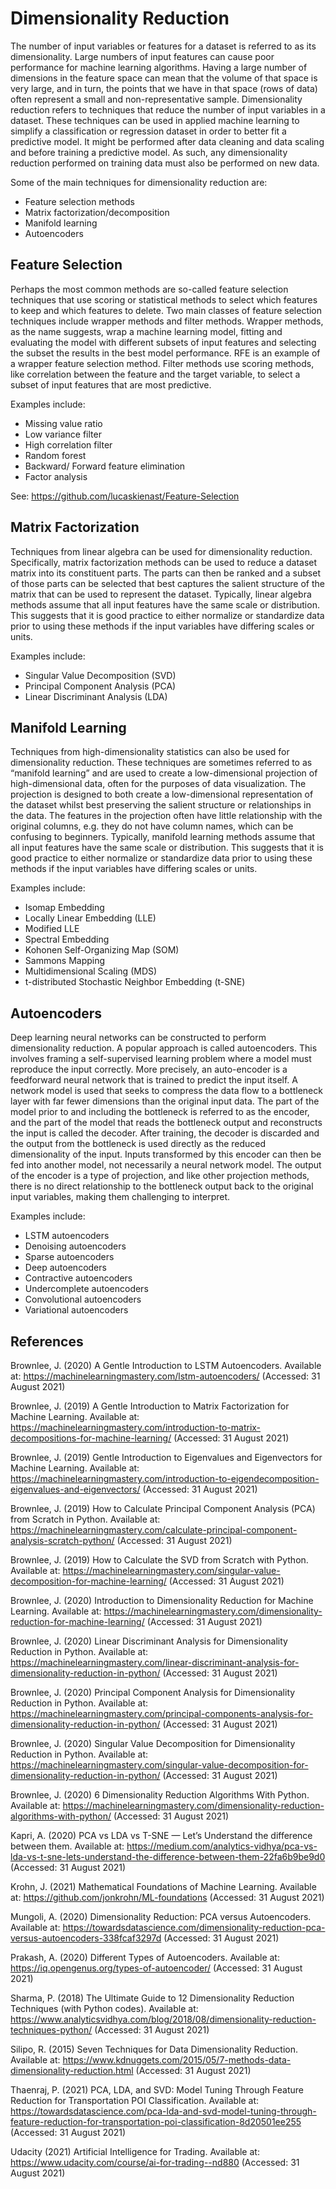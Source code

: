 # Dimensionality Reduction
The number of input variables or features for a dataset is referred to as its dimensionality. Large numbers of input features can cause poor performance for machine learning algorithms. Having a large number of dimensions in the feature space can mean that the volume of that space is very large, and in turn, the points that we have in that space (rows of data) often represent a small and non-representative sample. Dimensionality reduction refers to techniques that reduce the number of input variables in a dataset. These techniques can be used in applied machine learning to simplify a classification or regression dataset in order to better fit a predictive model. It might be performed after data cleaning and data scaling and before training a predictive model. As such, any dimensionality reduction performed on training data must also be performed on new data.

Some of the main techniques for dimensionality reduction are:

- Feature selection methods
- Matrix factorization/decomposition
- Manifold learning
- Autoencoders

## Feature Selection 
Perhaps the most common methods are so-called feature selection techniques that use scoring or statistical methods to select which features to keep and which features to delete. Two main classes of feature selection techniques include wrapper methods and filter methods. Wrapper methods, as the name suggests, wrap a machine learning model, fitting and evaluating the model with different subsets of input features and selecting the subset the results in the best model performance. RFE is an example of a wrapper feature selection method. Filter methods use scoring methods, like correlation between the feature and the target variable, to select a subset of input features that are most predictive. 

Examples include:

- Missing value ratio
- Low variance filter
- High correlation filter
- Random forest
- Backward/ Forward feature elimination 
- Factor analysis

See: https://github.com/lucaskienast/Feature-Selection

## Matrix Factorization
Techniques from linear algebra can be used for dimensionality reduction. Specifically, matrix factorization methods can be used to reduce a dataset matrix into its constituent parts. The parts can then be ranked and a subset of those parts can be selected that best captures the salient structure of the matrix that can be used to represent the dataset. Typically, linear algebra methods assume that all input features have the same scale or distribution. This suggests that it is good practice to either normalize or standardize data prior to using these methods if the input variables have differing scales or units. 

Examples include:

- Singular Value Decomposition (SVD)
- Principal Component Analysis (PCA)
- Linear Discriminant Analysis (LDA)

## Manifold Learning
Techniques from high-dimensionality statistics can also be used for dimensionality reduction. These techniques are sometimes referred to as “manifold learning” and are used to create a low-dimensional projection of high-dimensional data, often for the purposes of data visualization. The projection is designed to both create a low-dimensional representation of the dataset whilst best preserving the salient structure or relationships in the data. The features in the projection often have little relationship with the original columns, e.g. they do not have column names, which can be confusing to beginners. Typically, manifold learning methods assume that all input features have the same scale or distribution. This suggests that it is good practice to either normalize or standardize data prior to using these methods if the input variables have differing scales or units. 

Examples include:

- Isomap Embedding
- Locally Linear Embedding (LLE)
- Modified LLE
- Spectral Embedding
- Kohonen Self-Organizing Map (SOM)
- Sammons Mapping
- Multidimensional Scaling (MDS)
- t-distributed Stochastic Neighbor Embedding (t-SNE)

## Autoencoders
Deep learning neural networks can be constructed to perform dimensionality reduction. A popular approach is called autoencoders. This involves framing a self-supervised learning problem where a model must reproduce the input correctly. More precisely, an auto-encoder is a feedforward neural network that is trained to predict the input itself. A network model is used that seeks to compress the data flow to a bottleneck layer with far fewer dimensions than the original input data. The part of the model prior to and including the bottleneck is referred to as the encoder, and the part of the model that reads the bottleneck output and reconstructs the input is called the decoder. After training, the decoder is discarded and the output from the bottleneck is used directly as the reduced dimensionality of the input. Inputs transformed by this encoder can then be fed into another model, not necessarily a neural network model. The output of the encoder is a type of projection, and like other projection methods, there is no direct relationship to the bottleneck output back to the original input variables, making them challenging to interpret. 

Examples include:

- LSTM autoencoders
- Denoising autoencoders
- Sparse autoencoders
- Deep autoencoders
- Contractive autoencoders
- Undercomplete autoencoders
- Convolutional autoencoders
- Variational autoencoders

## References

Brownlee, J. (2020) A Gentle Introduction to LSTM Autoencoders. Available at: https://machinelearningmastery.com/lstm-autoencoders/ (Accessed: 31 August 2021)

Brownlee, J. (2019) A Gentle Introduction to Matrix Factorization for Machine Learning. Available at: https://machinelearningmastery.com/introduction-to-matrix-decompositions-for-machine-learning/ (Accessed: 31 August 2021)

Brownlee, J. (2019) Gentle Introduction to Eigenvalues and Eigenvectors for Machine Learning. Available at: https://machinelearningmastery.com/introduction-to-eigendecomposition-eigenvalues-and-eigenvectors/ (Accessed: 31 August 2021)

Brownlee, J. (2019) How to Calculate Principal Component Analysis (PCA) from Scratch in Python. Available at: https://machinelearningmastery.com/calculate-principal-component-analysis-scratch-python/ (Accessed: 31 August 2021)

Brownlee, J. (2019) How to Calculate the SVD from Scratch with Python. Available at: https://machinelearningmastery.com/singular-value-decomposition-for-machine-learning/ (Accessed: 31 August 2021)

Brownlee, J. (2020) Introduction to Dimensionality Reduction for Machine Learning. Available at: https://machinelearningmastery.com/dimensionality-reduction-for-machine-learning/ (Accessed: 31 August 2021)

Brownlee, J. (2020) Linear Discriminant Analysis for Dimensionality Reduction in Python. Available at: https://machinelearningmastery.com/linear-discriminant-analysis-for-dimensionality-reduction-in-python/ (Accessed: 31 August 2021)

Brownlee, J. (2020) Principal Component Analysis for Dimensionality Reduction in Python. Available at: https://machinelearningmastery.com/principal-components-analysis-for-dimensionality-reduction-in-python/ (Accessed: 31 August 2021)

Brownlee, J. (2020) Singular Value Decomposition for Dimensionality Reduction in Python. Available at: https://machinelearningmastery.com/singular-value-decomposition-for-dimensionality-reduction-in-python/ (Accessed: 31 August 2021)

Brownlee, J. (2020) 6 Dimensionality Reduction Algorithms With Python. Available at: https://machinelearningmastery.com/dimensionality-reduction-algorithms-with-python/ (Accessed: 31 August 2021)

Kapri, A. (2020) PCA vs LDA vs T-SNE — Let’s Understand the difference between them. Available at: https://medium.com/analytics-vidhya/pca-vs-lda-vs-t-sne-lets-understand-the-difference-between-them-22fa6b9be9d0 (Accessed: 31 August 2021)

Krohn, J. (2021) Mathematical Foundations of Machine Learning. Available at: https://github.com/jonkrohn/ML-foundations (Accessed: 31 August 2021)

Mungoli, A. (2020) Dimensionality Reduction: PCA versus Autoencoders. Available at: https://towardsdatascience.com/dimensionality-reduction-pca-versus-autoencoders-338fcaf3297d (Accessed: 31 August 2021)

Prakash, A. (2020) Different Types of Autoencoders. Available at: https://iq.opengenus.org/types-of-autoencoder/ (Accessed: 31 August 2021)

Sharma, P. (2018) The Ultimate Guide to 12 Dimensionality Reduction Techniques (with Python codes). Available at: https://www.analyticsvidhya.com/blog/2018/08/dimensionality-reduction-techniques-python/ (Accessed: 31 August 2021)

Silipo, R. (2015) Seven Techniques for Data Dimensionality Reduction. Available at: https://www.kdnuggets.com/2015/05/7-methods-data-dimensionality-reduction.html (Accessed: 31 August 2021)

Thaenraj, P. (2021) PCA, LDA, and SVD: Model Tuning Through Feature Reduction for Transportation POI Classification. Available at: https://towardsdatascience.com/pca-lda-and-svd-model-tuning-through-feature-reduction-for-transportation-poi-classification-8d20501ee255 (Accessed: 31 August 2021)

Udacity (2021) Artificial Intelligence for Trading. Available at: https://www.udacity.com/course/ai-for-trading--nd880 (Accessed: 31 August 2021)
